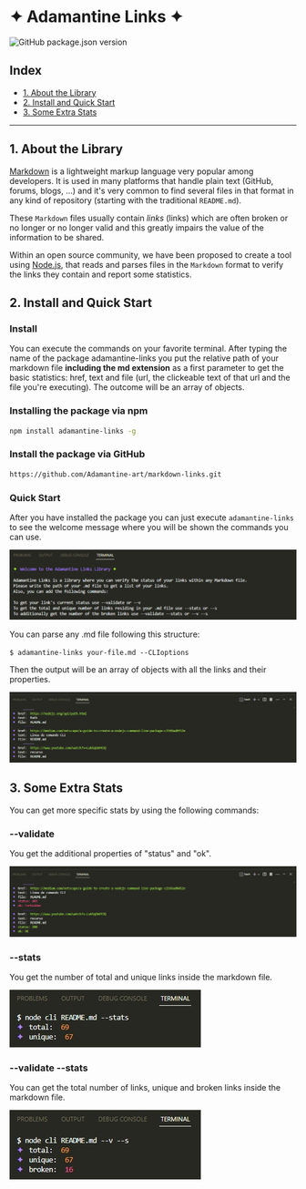 # ✦ Adamantine Links ✦

![GitHub package.json version](https://img.shields.io/github/package-json/v/Adamantine-art/markdown-links?&color=C576F6&logo=GitHub)

## Index

* [1. About the Library](#1-About-the-Library)
* [2. Install and Quick Start](#2-Install-and-Quick-Start)
* [3. Some Extra Stats](#3-Some-Extra-Stats)


***

## 1. About the Library

[Markdown](https://en.wikipedia.org/wiki/Markdown) is a lightweight markup language very popular among developers. It is used in many platforms that handle plain text (GitHub, forums, blogs, ...) and it's very common to find several files in that format in any kind of repository (starting with the traditional `README.md`).

These `Markdown` files usually contain _links_ (links) which are often broken or no longer or no longer valid and this greatly impairs the value of the information to be shared.

Within an open source community, we have been proposed to create a tool using [Node.js](https://nodejs.org/), that reads and parses files in the `Markdown` format to verify the links they contain and report some statistics.


## 2. Install and Quick Start

### Install

You can execute the commands on your favorite terminal. After typing the name of the package adamantine-links you put the relative path of your markdown file **including the md extension** as a first parameter to get the basic statistics: href, text and file (url, the clickeable text of that url and the file you're executing).
The outcome will be an array of objects.


### Installing the package via npm

```sh
npm install adamantine-links -g
```

### Install the package via GitHub

```sh
https://github.com/Adamantine-art/markdown-links.git
```

### Quick Start

After you have installed the package you can just execute `adamantine-links` to see the welcome message where you will be shown the commands you can use.

![adamantine-links](https://raw.githubusercontent.com/Adamantine-art/markdown-links/main/img/welcome.jpg)

You can parse any .md file following this structure:

`$ adamantine-links your-file.md --CLIoptions`

Then the output will be an array of objects with all the links and their properties.

![adamantine-links](https://raw.githubusercontent.com/Adamantine-art/markdown-links/main/img/href%20text%20file.jpg)


## 3. Some Extra Stats

You can get more specific stats by using the following commands: 

### --validate

You get the additional properties of "status" and "ok".

![adamantine-links](https://raw.githubusercontent.com/Adamantine-art/markdown-links/main/img/href%20text%20file%20status%20ok.jpg)

### --stats

You get the number of total and unique links inside the markdown file.

![adamantine-links](https://raw.githubusercontent.com/Adamantine-art/markdown-links/main/img/total%20unique.jpg)

### --validate --stats

You can get the total number of links, unique and broken links inside the markdown file.

![adamantine-links](https://raw.githubusercontent.com/Adamantine-art/markdown-links/main/img/total%20unique%20broken.jpg)
